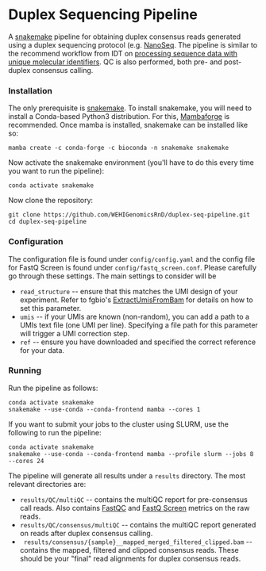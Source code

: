 # Duplex Sequencing Pipeline

A [snakemake](https://snakemake.readthedocs.io) pipeline for obtaining duplex consensus reads generated using a duplex sequencing protocol (e.g. [NanoSeq](https://www.nature.com/articles/s41586-021-03477-4). The pipeline is similar to the recommend workflow from IDT on [processing sequence data with unique molecular
identifiers](https://plone.bcgsc.ca/services/solseq/duplex-umi-documents/idt_analysisguideline_varcall-umis-dupseqadapters/). QC is also performed, both pre- and post-duplex consensus calling. 

### Installation ###

The only prerequisite is [snakemake](https://snakemake.readthedocs.io/en/stable/getting_started/installation.html). To install snakemake, you will need to install a Conda-based Python3 distribution. For this, [Mambaforge](https://github.com/conda-forge/miniforge#mambaforge) is recommended. Once mamba is installed, snakemake can be installed like so:

```
mamba create -c conda-forge -c bioconda -n snakemake snakemake
```

Now activate the snakemake environment (you'll have to do this every time you want to run the pipeline):

```
conda activate snakemake
```

Now clone the repository:

```
git clone https://github.com/WEHIGenomicsRnD/duplex-seq-pipeline.git
cd duplex-seq-pipeline
```

### Configuration ###

The configuration file is found under `config/config.yaml` and the config file for FastQ Screen is found under `config/fastq_screen.conf`. Please carefully go through these settings. The main settings to consider will be

- `read_structure` -- ensure that this matches the UMI design of your experiment. Refer to fgbio's [ExtractUmisFromBam](https://fulcrumgenomics.github.io/fgbio/tools/latest/ExtractUmisFromBam.html) for details on how to set this parameter. 
- `umis` -- if your UMIs are known (non-random), you can add a path to a UMIs text file (one UMI per line). Specifying a file path for this parameter will trigger a UMI correction step.
- `ref` -- ensure you have downloaded and specified the correct reference for your data.

### Running ###

Run the pipeline as follows:

```
conda activate snakemake
snakemake --use-conda --conda-frontend mamba --cores 1
```

If you want to submit your jobs to the cluster using SLURM, use the following to run the pipeline:

```
conda activate snakemake
snakemake --use-conda --conda-frontend mamba --profile slurm --jobs 8 --cores 24
```

The pipeline will generate all results under a `results` directory. The most relevant directories are:

- `results/QC/multiQC` -- contains the multiQC report for pre-consensus call reads. Also contains [FastQC](https://www.bioinformatics.babraham.ac.uk/projects/fastqc/) and [FastQ Screen](https://www.bioinformatics.babraham.ac.uk/projects/fastq_screen/) metrics on the raw reads.
- `results/QC/consensus/multiQC` -- contains the multiQC report generated on reads after duplex consensus calling.
- ` results/consensus/{sample}__mapped_merged_filtered_clipped.bam` -- contains the mapped, filtered and clipped consensus reads. These should be your "final" read alignments for duplex consensus reads.
